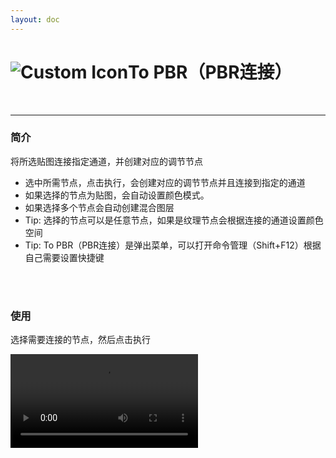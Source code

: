 ```yaml
---
layout: doc
---
```

# <span class="h1-icon"><img src="/img/SG-To PBR.webp" alt="Custom Icon"></span>To PBR（PBR连接）

<br/>

---

### 简介

将所选贴图连接指定通道，并创建对应的调节节点

- 选中所需节点，点击执行，会创建对应的调节节点并且连接到指定的通道
- 如果选择的节点为贴图，会自动设置颜色模式。
- 如果选择多个节点会自动创建混合图层
- Tip: 选择的节点可以是任意节点，如果是纹理节点会根据连接的通道设置颜色空间
- Tip: To PBR（PBR连接）是弹出菜单，可以打开命令管理（Shift+F12）根据自己需要设置快捷键



<br/>
<br/>

### 使用
选择需要连接的节点，然后点击执行
<br/>

<video controls>
  <source src="/img/rs-nodesg-2-to-pbr.webm" type="video/webm">
</video>

<br/>
<br/>


